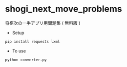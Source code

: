 # shogi_next_move_problems
将棋次の一手アプリ用問題集 ( 無料版 )

* Setup
```sh
pip install requests lxml
```

* To use
```sh
python converter.py
```